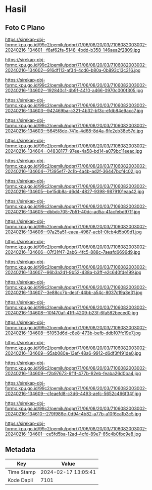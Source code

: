 # Hasil

## Foto C Plano

https://sirekap-obj-formc.kpu.go.id/99c2/pemilu/pdpr/71/06/08/20/03/7106082003002-20240216-134601--f6af62fa-5148-4bdd-b358-146aea2f2809.jpg

https://sirekap-obj-formc.kpu.go.id/99c2/pemilu/pdpr/71/06/08/20/03/7106082003002-20240216-134602--916df113-af34-4cd6-b80a-0b893c13c316.jpg

https://sirekap-obj-formc.kpu.go.id/99c2/pemilu/pdpr/71/06/08/20/03/7106082003002-20240216-134602--192840c1-4b9f-4410-a466-0970c000f305.jpg

https://sirekap-obj-formc.kpu.go.id/99c2/pemilu/pdpr/71/06/08/20/03/7106082003002-20240216-134603--942469ba-c321-4b32-bf3c-e1db84e9acc7.jpg

https://sirekap-obj-formc.kpu.go.id/99c2/pemilu/pdpr/71/06/08/20/03/7106082003002-20240216-134603--5645f8de-741e-4d68-8d4a-6fe2eb38e57d.jpg

https://sirekap-obj-formc.kpu.go.id/99c2/pemilu/pdpr/71/06/08/20/03/7106082003002-20240216-134604--04838177-97ee-4a58-bd14-a079bc11eeac.jpg

https://sirekap-obj-formc.kpu.go.id/99c2/pemilu/pdpr/71/06/08/20/03/7106082003002-20240216-134604--7f395ef7-2c1b-4a4b-ad2f-36447bcf4c02.jpg

https://sirekap-obj-formc.kpu.go.id/99c2/pemilu/pdpr/71/06/08/20/03/7106082003002-20240216-134605--be15db8a-d6d4-4827-9398-9879101eaa42.jpg

https://sirekap-obj-formc.kpu.go.id/99c2/pemilu/pdpr/71/06/08/20/03/7106082003002-20240216-134605--dbbdc705-7b51-40dc-ad5a-41acfebd971f.jpg

https://sirekap-obj-formc.kpu.go.id/99c2/pemilu/pdpr/71/06/08/20/03/7106082003002-20240216-134606--97a25a51-eaea-4967-acb1-0fcb4d5b09d1.jpg

https://sirekap-obj-formc.kpu.go.id/99c2/pemilu/pdpr/71/06/08/20/03/7106082003002-20240216-134606--07f31f47-2ab6-4fc5-888c-7aeafd6696d9.jpg

https://sirekap-obj-formc.kpu.go.id/99c2/pemilu/pdpr/71/06/08/20/03/7106082003002-20240216-134607--96b3a2d1-9b52-438a-b3ff-e2c640fde199.jpg

https://sirekap-obj-formc.kpu.go.id/99c2/pemilu/pdpr/71/06/08/20/03/7106082003002-20240216-134607--3e88cc7b-decf-44bb-a54c-8037c19a3e31.jpg

https://sirekap-obj-formc.kpu.go.id/99c2/pemilu/pdpr/71/06/08/20/03/7106082003002-20240216-134608--10f470af-41ff-4209-b23f-6fa582beced0.jpg

https://sirekap-obj-formc.kpu.go.id/99c2/pemilu/pdpr/71/06/08/20/03/7106082003002-20240216-134608--51053d6d-c8e8-473b-befb-ddb107fc19e7.jpg

https://sirekap-obj-formc.kpu.go.id/99c2/pemilu/pdpr/71/06/08/20/03/7106082003002-20240216-134609--95ab080e-13ef-48a6-9912-d6df3f491de0.jpg

https://sirekap-obj-formc.kpu.go.id/99c2/pemilu/pdpr/71/06/08/20/03/7106082003002-20240216-134609--f2b97673-6f1f-477b-92eb-feaba26d0ba4.jpg

https://sirekap-obj-formc.kpu.go.id/99c2/pemilu/pdpr/71/06/08/20/03/7106082003002-20240216-134609--c1eaefd8-c3d6-4493-aefc-5652c466f34f.jpg

https://sirekap-obj-formc.kpu.go.id/99c2/pemilu/pdpr/71/06/08/20/03/7106082003002-20240216-134610--279f986e-0d94-4b82-a77b-a10f6ca1b3c5.jpg

https://sirekap-obj-formc.kpu.go.id/99c2/pemilu/pdpr/71/06/08/20/03/7106082003002-20240216-134601--ce5fd5ba-12ad-4cfd-89e7-65c4b0fbc9e8.jpg


## Metadata

| Key        | Value               |
| ---------- | ------------------- |
| Time Stamp | 2024-02-17 13:05:41 |
| Kode Dapil | 7101                |



